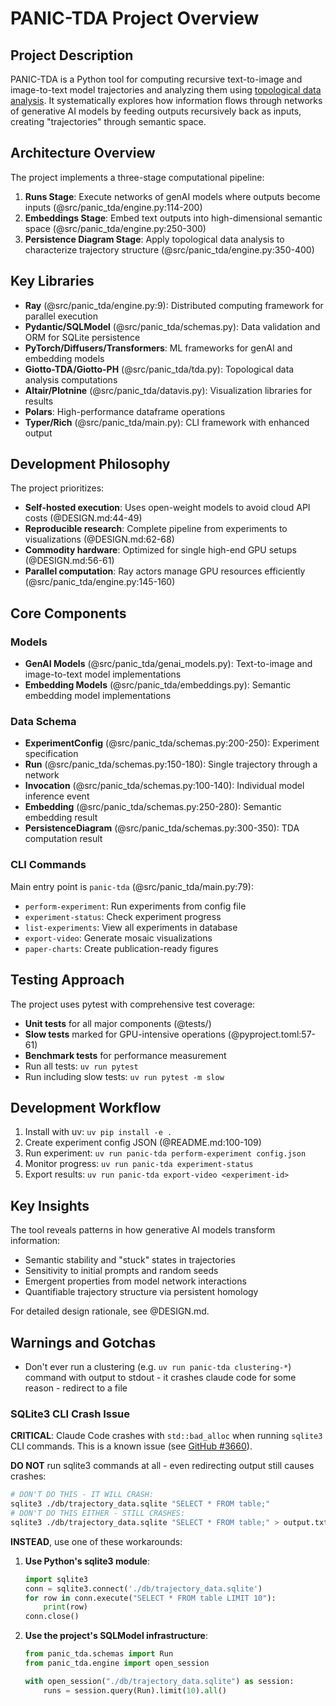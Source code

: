 # PANIC-TDA Project Overview

## Project Description

PANIC-TDA is a Python tool for computing recursive text-to-image and
image-to-text model trajectories and analyzing them using
[topological data analysis](https://en.wikipedia.org/wiki/Topological_data_analysis).
It systematically explores how information flows through networks of generative
AI models by feeding outputs recursively back as inputs, creating "trajectories"
through semantic space.

## Architecture Overview

The project implements a three-stage computational pipeline:

1. **Runs Stage**: Execute networks of genAI models where outputs become inputs
   (@src/panic_tda/engine.py:114-200)
2. **Embeddings Stage**: Embed text outputs into high-dimensional semantic space
   (@src/panic_tda/engine.py:250-300)
3. **Persistence Diagram Stage**: Apply topological data analysis to
   characterize trajectory structure (@src/panic_tda/engine.py:350-400)

## Key Libraries

- **Ray** (@src/panic_tda/engine.py:9): Distributed computing framework for
  parallel execution
- **Pydantic/SQLModel** (@src/panic_tda/schemas.py): Data validation and ORM for
  SQLite persistence
- **PyTorch/Diffusers/Transformers**: ML frameworks for genAI and embedding
  models
- **Giotto-TDA/Giotto-PH** (@src/panic_tda/tda.py): Topological data analysis
  computations
- **Altair/Plotnine** (@src/panic_tda/datavis.py): Visualization libraries for
  results
- **Polars**: High-performance dataframe operations
- **Typer/Rich** (@src/panic_tda/main.py): CLI framework with enhanced output

## Development Philosophy

The project prioritizes:

- **Self-hosted execution**: Uses open-weight models to avoid cloud API costs
  (@DESIGN.md:44-49)
- **Reproducible research**: Complete pipeline from experiments to
  visualizations (@DESIGN.md:62-68)
- **Commodity hardware**: Optimized for single high-end GPU setups
  (@DESIGN.md:56-61)
- **Parallel computation**: Ray actors manage GPU resources efficiently
  (@src/panic_tda/engine.py:145-160)

## Core Components

### Models

- **GenAI Models** (@src/panic_tda/genai_models.py): Text-to-image and
  image-to-text model implementations
- **Embedding Models** (@src/panic_tda/embeddings.py): Semantic embedding model
  implementations

### Data Schema

- **ExperimentConfig** (@src/panic_tda/schemas.py:200-250): Experiment
  specification
- **Run** (@src/panic_tda/schemas.py:150-180): Single trajectory through a
  network
- **Invocation** (@src/panic_tda/schemas.py:100-140): Individual model inference
  event
- **Embedding** (@src/panic_tda/schemas.py:250-280): Semantic embedding result
- **PersistenceDiagram** (@src/panic_tda/schemas.py:300-350): TDA computation
  result

### CLI Commands

Main entry point is `panic-tda` (@src/panic_tda/main.py:79):

- `perform-experiment`: Run experiments from config file
- `experiment-status`: Check experiment progress
- `list-experiments`: View all experiments in database
- `export-video`: Generate mosaic visualizations
- `paper-charts`: Create publication-ready figures

## Testing Approach

The project uses pytest with comprehensive test coverage:

- **Unit tests** for all major components (@tests/)
- **Slow tests** marked for GPU-intensive operations (@pyproject.toml:57-61)
- **Benchmark tests** for performance measurement
- Run all tests: `uv run pytest`
- Run including slow tests: `uv run pytest -m slow`

## Development Workflow

1. Install with uv: `uv pip install -e .`
2. Create experiment config JSON (@README.md:100-109)
3. Run experiment: `uv run panic-tda perform-experiment config.json`
4. Monitor progress: `uv run panic-tda experiment-status`
5. Export results: `uv run panic-tda export-video <experiment-id>`

## Key Insights

The tool reveals patterns in how generative AI models transform information:

- Semantic stability and "stuck" states in trajectories
- Sensitivity to initial prompts and random seeds
- Emergent properties from model network interactions
- Quantifiable trajectory structure via persistent homology

For detailed design rationale, see @DESIGN.md.

## Warnings and Gotchas

- Don't ever run a clustering (e.g. `uv run panic-tda clustering-*`) command
  with output to stdout - it crashes claude code for some reason - redirect to a
  file

### SQLite3 CLI Crash Issue

**CRITICAL**: Claude Code crashes with `std::bad_alloc` when running `sqlite3`
CLI commands. This is a known issue (see
[GitHub #3660](https://github.com/anthropics/claude-code/issues/3660)).

**DO NOT** run sqlite3 commands at all - even redirecting output still causes
crashes:

```bash
# DON'T DO THIS - IT WILL CRASH:
sqlite3 ./db/trajectory_data.sqlite "SELECT * FROM table;"
# DON'T DO THIS EITHER - STILL CRASHES:
sqlite3 ./db/trajectory_data.sqlite "SELECT * FROM table;" > output.txt
```

**INSTEAD**, use one of these workarounds:

1. **Use Python's sqlite3 module**:

   ```python
   import sqlite3
   conn = sqlite3.connect('./db/trajectory_data.sqlite')
   for row in conn.execute("SELECT * FROM table LIMIT 10"):
       print(row)
   conn.close()
   ```

2. **Use the project's SQLModel infrastructure**:

   ```python
   from panic_tda.schemas import Run
   from panic_tda.engine import open_session

   with open_session("./db/trajectory_data.sqlite") as session:
       runs = session.query(Run).limit(10).all()
   ```
